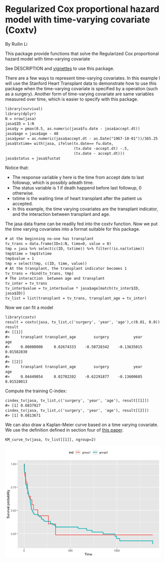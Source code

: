 # Regularized Cox proportional hazard model with time-varying covariate (Coxtv)
By Ruilin Li

This package provide functions that solve the Regularized Cox proportional hazard model with time-varying covariate

See DESCRIPTION and [vignettes](vignettes/) to use this package.


There are a few ways to represent time-varying covariates. In this
example I will use the Stanford Heart Transplant data to demonstrate how
to use this package when the time-varying covariate is specified by a
operation (such as a surgery). Another form of time-varying covariate
are same variables measured over time, which is easier to specify with
this package.

    library(survival)
    library(dplyr)
    N = nrow(jasa)
    jasa$ID = 1:N
    jasa$y = pmax(0.5, as.numeric(jasa$fu.date - jasa$accept.dt))
    jasa$age = jasa$age - 48
    jasa$year = as.numeric(jasa$accept.dt - as.Date("1967-10-01"))/365.25
    jasa$txtime= with(jasa, ifelse(tx.date== fu.date,
                                   (tx.date -accept.dt) -.5,
                                   (tx.date - accept.dt)))
    jasa$status = jasa$fustat

Notice that:

-   The response variable y here is the time from accept date to last
    followup, which is possibly adeath time.
-   The status variable is 1 if death happend before last followup, 0
    otherwise.
-   txtime is the waiting time of heart transplant after the patient us
    accepted.
-   In this example, the time varying covariates are the transplant
    indicator, and the interaction between transplant and age.

The jasa data frame can be readily fed into the coxtv function. Now we
put the time varying covariates into a format suitable for this package.

    # at the beginning no-one has transplant
    tv_trans = data.frame(ID=1:N, time=0, value = 0)
    tmp = jasa %>% select(c(ID, txtime)) %>% filter(!is.na(txtime))
    tmp$time = tmp$txtime
    tmp$value = 1
    tmp = select(tmp, c(ID, time, value))
    # At the transplant, the transplant indicator becomes 1
    tv_trans = rbind(tv_trans, tmp)
    # The interaction  between age and transplant
    tv_inter = tv_trans
    tv_inter$value = tv_inter$value * jasa$age[match(tv_inter$ID, jasa$ID)]
    tv_list = list(transplant = tv_trans, transplant_age = tv_inter)

Now we can fit a model

    library(coxtv)
    result = coxtv(jasa, tv_list,c('surgery', 'year', 'age'),c(0.01, 0.0))
    result
    #> [[1]]
    #>     transplant transplant_age        surgery           year            age 
    #>     0.00000000     0.02674333    -0.50728342    -0.13635015     0.01582830 
    #> 
    #> [[2]]
    #>     transplant transplant_age        surgery           year            age 
    #>     0.04449054     0.02702202    -0.62291877    -0.13600685     0.01528013

Compute the training C-index:

    cindex_tv(jasa, tv_list,c('surgery', 'year', 'age'), result[[1]])
    #> [1] 0.6837927
    cindex_tv(jasa, tv_list,c('surgery', 'year', 'age'), result[[2]])
    #> [1] 0.6813671

We can also draw a Kaplan-Meier curve based on a time varying covariate.
We use the definition defined in section four of [this
paper](https://www.jstor.org/stable/pdf/27643698.pdf?refreqid=excelsior%3A9a359cba87b05649fc535fe7fea9430e).

    KM_curve_tv(jasa, tv_list[[1]], ngroup=2)

![](readme_files/figure-markdown_strict/unnamed-chunk-5-1.png)
